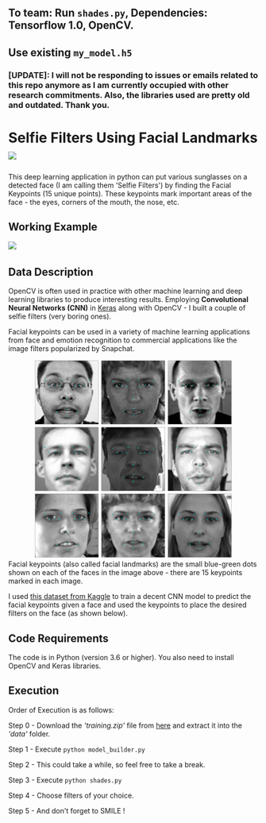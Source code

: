 ## To team: Run ```shades.py```,  Dependencies: Tensorflow 1.0, OpenCV.  
## Use existing ```my_model.h5```



### [UPDATE]: I will not be responding to issues or emails related to this repo anymore as I am currently occupied with other research commitments. Also, the libraries used are pretty old and outdated. Thank you.

# Selfie Filters Using Facial Landmarks [![](https://img.shields.io/github/license/mashape/apistatus.svg)](https://github.com/akshaychandra21/Selfie_Filters_OpenCV/blob/master/LICENSE.txt)

This deep learning application in python can put various sunglasses on a detected face (I am calling them 'Selfie Filters') by finding the Facial Keypoints (15 unique points). These keypoints mark important areas of the face - the eyes, corners of the mouth, the nose, etc.

## Working Example
<img src="https://github.com/akshaychandra21/Selfie_Filters_OpenCV/blob/master/demo.gif" >

## Data Description
OpenCV is often used in practice with other machine learning and deep learning libraries to produce interesting results. Employing **Convolutional Neural Networks (CNN)** in [Keras](https://keras.io/) along with OpenCV - I built a couple of selfie filters (very boring ones).

Facial keypoints can be used in a variety of machine learning applications from face and emotion recognition to commercial applications like the image filters popularized by Snapchat.
<div align="center">
<img src="images/keypoints_test_results.png" width=400 height=400/>
</div>
Facial keypoints (also called facial landmarks) are the small blue-green dots shown on each of the faces in the image above - there are 15 keypoints marked in each image.

I used [this dataset from Kaggle](https://www.kaggle.com/c/facial-keypoints-detection/data) to train a decent CNN model to predict the facial keypoints given a face and used the keypoints to place the desired filters on the face (as shown below).

## Code Requirements
The code is in Python (version 3.6 or higher). You also need to install OpenCV and Keras libraries.

## Execution
Order of Execution is as follows:

Step 0 - Download the _'training.zip'_ file from [here](https://www.kaggle.com/c/facial-keypoints-detection/data) and extract it into the _'data'_ folder.

Step 1 - Execute ``` python model_builder.py ```

Step 2 - This could take a while, so feel free to take a break.

Step 3 - Execute ``` python shades.py ```

Step 4 - Choose filters of your choice.

Step 5 - And don't forget to SMILE !
